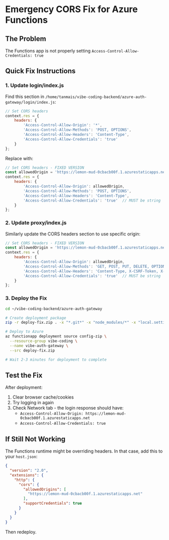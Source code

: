 # Emergency CORS Fix for Azure Functions

## The Problem
The Functions app is not properly setting `Access-Control-Allow-Credentials: true`

## Quick Fix Instructions

### 1. Update login/index.js

Find this section in `/home/tanmais/vibe-coding-backend/azure-auth-gateway/login/index.js`:

```javascript
// Set CORS headers
context.res = {
    headers: {
        'Access-Control-Allow-Origin': '*',
        'Access-Control-Allow-Methods': 'POST, OPTIONS',
        'Access-Control-Allow-Headers': 'Content-Type',
        'Access-Control-Allow-Credentials': 'true'
    }
};
```

Replace with:

```javascript
// Set CORS headers - FIXED VERSION
const allowedOrigin = 'https://lemon-mud-0cbacb00f.1.azurestaticapps.net';
context.res = {
    headers: {
        'Access-Control-Allow-Origin': allowedOrigin,
        'Access-Control-Allow-Methods': 'POST, OPTIONS',
        'Access-Control-Allow-Headers': 'Content-Type',
        'Access-Control-Allow-Credentials': 'true'  // MUST be string 'true'
    }
};
```

### 2. Update proxy/index.js

Similarly update the CORS headers section to use specific origin:

```javascript
// Set CORS headers - FIXED VERSION
const allowedOrigin = 'https://lemon-mud-0cbacb00f.1.azurestaticapps.net';
context.res = {
    headers: {
        'Access-Control-Allow-Origin': allowedOrigin,
        'Access-Control-Allow-Methods': 'GET, POST, PUT, DELETE, OPTIONS',
        'Access-Control-Allow-Headers': 'Content-Type, X-CSRF-Token, X-Database-Name',
        'Access-Control-Allow-Credentials': 'true'  // MUST be string 'true'
    }
};
```

### 3. Deploy the Fix

```bash
cd ~/vibe-coding-backend/azure-auth-gateway

# Create deployment package
zip -r deploy-fix.zip . -x "*.git*" -x "node_modules/*" -x "local.settings.json"

# Deploy to Azure
az functionapp deployment source config-zip \
  --resource-group vibe-coding \
  --name vibe-auth-gateway \
  --src deploy-fix.zip

# Wait 2-3 minutes for deployment to complete
```

## Test the Fix

After deployment:
1. Clear browser cache/cookies
2. Try logging in again
3. Check Network tab - the login response should have:
   - `Access-Control-Allow-Origin: https://lemon-mud-0cbacb00f.1.azurestaticapps.net`
   - `Access-Control-Allow-Credentials: true`

## If Still Not Working

The Functions runtime might be overriding headers. In that case, add this to your `host.json`:

```json
{
  "version": "2.0",
  "extensions": {
    "http": {
      "cors": {
        "allowedOrigins": [
          "https://lemon-mud-0cbacb00f.1.azurestaticapps.net"
        ],
        "supportCredentials": true
      }
    }
  }
}
```

Then redeploy.